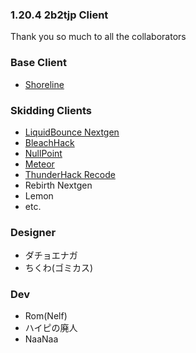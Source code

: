 ### 1.20.4 2b2tjp Client

Thank you so much to all the collaborators  
### Base Client
- [Shoreline](https://github.com/HelianthusMC/Shoreline-Client)
### Skidding Clients  
- [LiquidBounce Nextgen](https://github.com/CCBlueX/LiquidBounce)
- [BleachHack](https://github.com/BleachDev/BleachHack)
- [NullPoint](https://github.com/KgDW/NullPoint-Fabric)
- [Meteor](https://github.com/MeteorDevelopment/meteor-client)
- [ThunderHack Recode](https://github.com/Pan4ur/ThunderHack-Recode)
- Rebirth Nextgen
- Lemon  
- etc.  

### Designer  
- ダチョエナガ  
- ちくわ(ゴミカス)  

### Dev  
- Rom(Nelf)  
- ハイピの廃人  
- NaaNaa  
